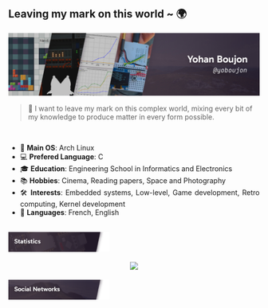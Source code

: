 ## Leaving my mark on this **world** ~ 🌍
<div align="center">
	<img src="img/header.jpg">
</div>

<div align="left" style="display: none;">
	<img src="img/title_context.png" width="40%">
</div>

<div style="text-align: justify; display: none;" >

I started learning how to use computers at the age of 3 with a *Macintosh II*. I've always been fascinated by science, particularly the stars. During my adolescence, I began reverse-engineering the games I played and became interested in the hardware behind my computer. As an experiment, I dismantled my computer to explore its components and began writing *Windows* scripts to improve my workflow. At the same time, I took an interest in UI/UX design and photo manipulation using the *Adobe suite*.

Today, I primarily use *Linux* for both work and personal projects. I’ve started developing low-level code in **C**, **C++**, and occasionally **Rust**. I have a strong interest in user interaction, which is why many of my projects are graphically-oriented, utilizing various libraries or *even* web components. While I focus on performance and simplicity, I enjoy experimenting with new ideas to see how they might enhance specific use cases.

</div>

> 🔩 I want to leave my mark on this complex world, mixing every bit of my knowledge to produce matter in every form possible.

<div align="left" style="display: none;">
	<img src="img/title_about.png" width="40%">
</div>

<div style="text-align: justify;">
<br>

- 🐧 **Main OS**: Arch Linux 
- 💻 **Prefered Language**: C
- 🎓 **Education**: Engineering School in Informatics and Electronics
- 📚 **Hobbies**: Cinema, Reading papers, Space and Photography
- 🛠️ **Interests**: Embedded systems, Low-level, Game development, Retro computing, Kernel development
- 💬 **Languages**: French, English 

<br>
</div>

<div align="left">
	<img src="img/title_stats.png" width="40%">
</div>

<br>

<!-- Most Used Languages -->
<div align="center">
  <picture>
    <source
      srcset="https://github-readme-stats.vercel.app/api/top-langs/?username=yoboujon&layout=donut&size_weight=0.5&count_weight=0.5&langs_count=5&exclude_repo=saoulbonmonsieur&theme=dark"
      media="(prefers-color-scheme: dark)"
    />
    <source
      srcset="https://github-readme-stats.vercel.app/api/top-langs/?username=yoboujon&layout=donut&size_weight=0.5&count_weight=0.5&langs_count=5&exclude_repo=saoulbonmonsieur"
      media="(prefers-color-scheme: light), (prefers-color-scheme: no-preference)"
    />
    <img src="https://github-readme-stats.vercel.app/api/top-langs/?username=yoboujon" />
  </picture>
</div>

<br>

<div align="left">
	<img src="img/title_social.png" width="40%">
</div>